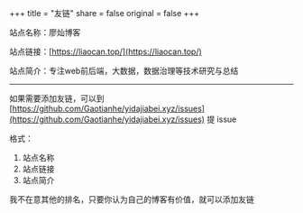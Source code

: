 +++
title = "友链"
share = false
original = false
+++

站点名称：廖灿博客

站点链接：[https://liaocan.top/](https://liaocan.top/)

站点简介：专注web前后端，大数据，数据治理等技术研究与总结

---

如果需要添加友链，可以到 [https://github.com/Gaotianhe/yidajiabei.xyz/issues](https://github.com/Gaotianhe/yidajiabei.xyz/issues) 提 issue 

格式：

1. 站点名称
2. 站点链接
3. 站点简介

我不在意其他的排名，只要你认为自己的博客有价值，就可以添加友链